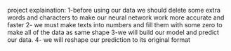project explaination:
1-before using our data we should delete some extra words and characters to make our neural network work more accurate and faster 
2- we must make texts into numbers and fill them with some zero to make all of the data as same shape
3-we will build our model and predict our data.
4- we will reshape our prediction to its original format 
